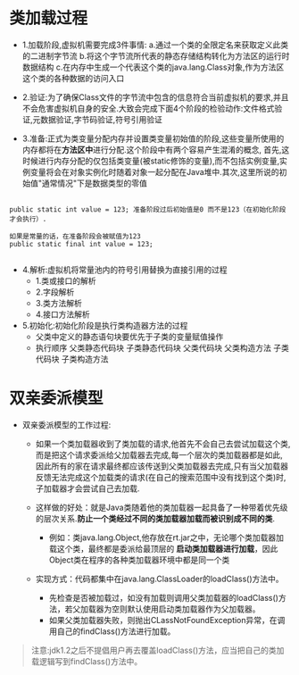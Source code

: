 # 类加载过程
- 1.加载阶段,虚拟机需要完成3件事情:
  a.通过一个类的全限定名来获取定义此类的二进制字节流
  b.将这个字节流所代表的静态存储结构转化为方法区的运行时数据结构
  c.在内存中生成一个代表这个类的java.lang.Class对象,作为方法区这个类的各种数据的访问入口
  
- 2.验证:为了确保Class文件的字节流中包含的信息符合当前虚拟机的要求,并且不会危害虚拟机自身的安全.大致会完成下面4个阶段的检验动作:文件格式验证,元数据验证,字节码验证,符号引用验证
  
- 3.准备:正式为类变量分配内存并设置类变量初始值的阶段,这些变量所使用的内存都将在**方法区中**进行分配.这个阶段中有两个容易产生混淆的概念,
首先,这时候进行内存分配的仅包括类变量(被static修饰的变量),而不包括实例变量,实例变量将会在对象实例化时随着对象一起分配在Java堆中.其次,这里所说的初始值"通常情况"下是数据类型的零值

```

public static int value = 123; 准备阶段过后初始值是0 而不是123（在初始化阶段才会执行）.

如果是常量的话，在准备阶段会被赋值为123
public static final int value = 123;
  
```
- 4.解析:虚拟机将常量池内的符号引用替换为直接引用的过程
    - 1.类或接口的解析
    - 2.字段解析
    - 3.类方法解析
    - 4.接口方法解析
- 5.初始化:初始化阶段是执行类构造器方法的过程
    - 父类中定义的静态语句块要优先于子类的变量赋值操作
    - 执行顺序 
        父类静态代码块
        子类静态代码块
        父类代码块
        父类构造方法
        子类代码块
        子类构造方法

# 双亲委派模型
- 双亲委派模型的工作过程:
    - 如果一个类加载器收到了类加载的请求,他首先不会自己去尝试加载这个类,而是把这个请求委派给父加载器去完成,每一个层次的类加载器都是如此,
    因此所有的家在请求最终都应该传送到父类加载器去完成,只有当父加载器反馈无法完成这个加载类的请求(在自己的搜索范围中没有找到这个类)时,子加载器才会尝试自己去加载.
    - 这样做的好处：就是Java类随着他的类加载器一起具备了一种带着优先级的层次关系.**防止一个类经过不同的类加载器加载而被识别成不同的类**.
        - 例如：类java.lang.Object,他存放在rt.jar之中，无论哪个类加载器加载这个类，最终都是委派给最顶层的 **启动类加载器进行加载**，因此Object类在程序的各种类加载器环境中都是同一个类
    
    - 实现方式：代码都集中在java.lang.ClassLoader的loadClass()方法中。
        - 先检查是否被加载过，如没有加载则调用父类加载器的loadClass()方法，若父加载器为空则默认使用启动类加载器作为父加载器。
        - 如果父类加载器失败，则抛出CLassNotFoundException异常，在调用自己的findClass()方法进行加载。
        
> 注意:jdk1.2之后不提倡用户再去覆盖loadClass()方法，应当把自己的类加载逻辑写到findClass()方法中。 
        
